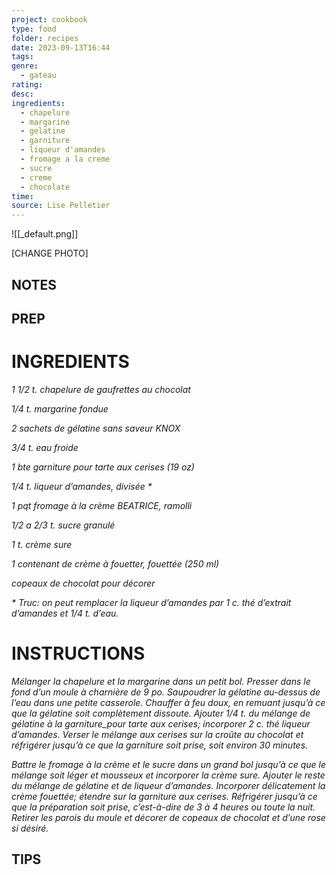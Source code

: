 ```yaml
---
project: cookbook
type: food
folder: recipes
date: 2023-09-13T16:44
tags: 
genre:
  - gateau
rating: 
desc: 
ingredients:
  - chapelure
  - margarine
  - gelatine
  - garniture
  - liqueur d'amandes
  - fromage a la creme
  - sucre
  - creme
  - chocolate
time: 
source: Lise Pelletier
---
```


![[_default.png]]

[CHANGE PHOTO]


## NOTES




## PREP


# INGREDIENTS

_1 1/2 t. chapelure de gaufrettes au_
_chocolat_

_1/4 t. margarine fondue_

_2 sachets de gélatine sans saveur_
_KNOX_

_3/4 t. eau froide_

_1 bte garniture pour tarte aux cerises_
_(19 oz)_

_1/4 t. liqueur d’amandes, divisée *_

_1 pqt fromage à la crème_
_BEATRICE, ramolli_

_1/2 a 2/3 t. sucre granulé_

_1 t. crème sure_

_1 contenant de crème à fouetter,_
_fouettée (250 ml)_

_copeaux de chocolat pour décorer_

_* Truc: on peut remplacer la liqueur d’amandes_
_par 1 c. thé d’extrait d’amandes et 1/4 t. d’eau._




# INSTRUCTIONS

_Mélanger la chapelure et la margarine dans_
_un petit bol. Presser dans le fond d’un moule_
_à charnière de 9 po. Saupoudrer la gélatine_
_au-dessus de l’eau dans une petite casserole._
_Chauffer à feu doux, en remuant jusqu’à ce_
_que la gélatine soit complètement dissoute._
_Ajouter 1/4 t. du mélange de gélatine à la_
_garniture_pour tarte aux cerises; incorporer 2_
_c. thé liqueur d’amandes. Verser le mélange_
_aux cerises sur la croûte au chocolat et réfrigérer_
_jusqu’à ce que la garniture soit prise,_
_soit environ 30 minutes._

_Battre le fromage à la crème et le sucre dans_
_un grand bol jusqu’à ce que le mélange soit_
_léger et mousseux et incorporer la crème_
_sure. Ajouter le reste du mélange de gélatine_
_et de liqueur d’amandes. Incorporer délicatement_
_la crème fouettée; étendre sur la garniture_
_aux cerises. Réfrigérer jusqu’à ce que_
_la préparation soit prise, c’est-à-dire de 3 à_
_4 heures ou toute la nuit. Retirer les parois_
_du moule et décorer de copeaux de chocolat_
_et d’une rose si désiré._

## TIPS



